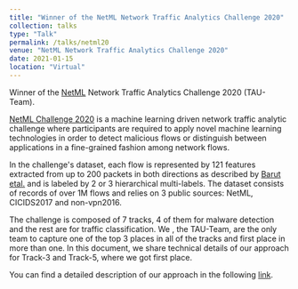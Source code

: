 ```yaml
---
title: "Winner of the NetML Network Traffic Analytics Challenge 2020"
collection: talks
type: "Talk"
permalink: /talks/netml20
venue: "NetML Network Traffic Analytics Challenge 2020"
date: 2021-01-15
location: "Virtual"
---
```


Winner of the [NetML](https://eval.ai/web/challenges/challenge-page/526/overview) Network Traffic Analytics Challenge 2020 (TAU-Team).

[NetML Challenge 2020](https://arxiv.org/abs/2004.13006) is a machine learning driven network traffic analytic challenge where participants are required to apply novel machine learning technologies in order to detect malicious flows or distinguish between applications in a fine-grained fashion among network flows.

In the challenge's dataset, each flow is represented by 121 features extracted from up to 200 packets in both directions as described by [Barut etal.]((https://arxiv.org/abs/2004.13006)) and is labeled by 2 or 3 hierarchical multi-labels. The dataset consists of records of over 1M flows and relies on 3 public sources: NetML, CICIDS2017 and non-vpn2016.

The challenge is composed of 7 tracks, 4 of them for malware detection and the rest are for traffic classification.
We , the TAU-Team, are the only team to capture one of the top 3 places in all of the tracks and first place in more than one. In this document, we share technical details of our approach for Track-3 and Track-5, where we got first place.


You can find a detailed description of our approach in the following [link](https://github.com/talshapira/talshapira.github.io/blob/master/files/NetML___TAUTeam.pdf).
